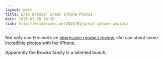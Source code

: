 ```yaml
---
layout: post
title: Erin Brooks’ Great iPhone Photos
date: 2015-01-30 14:30
link: http://erinbrooks.me/2015/01/great-iphone-photos/
---
```

 
Not only can Erin write an [impressive product review](http://toolsandtoys.net/reviews/tom-bihn-parental-unit/), she can shoot some incredible photos with her iPhone.
 
Apparently the Brooks family is a talented bunch.